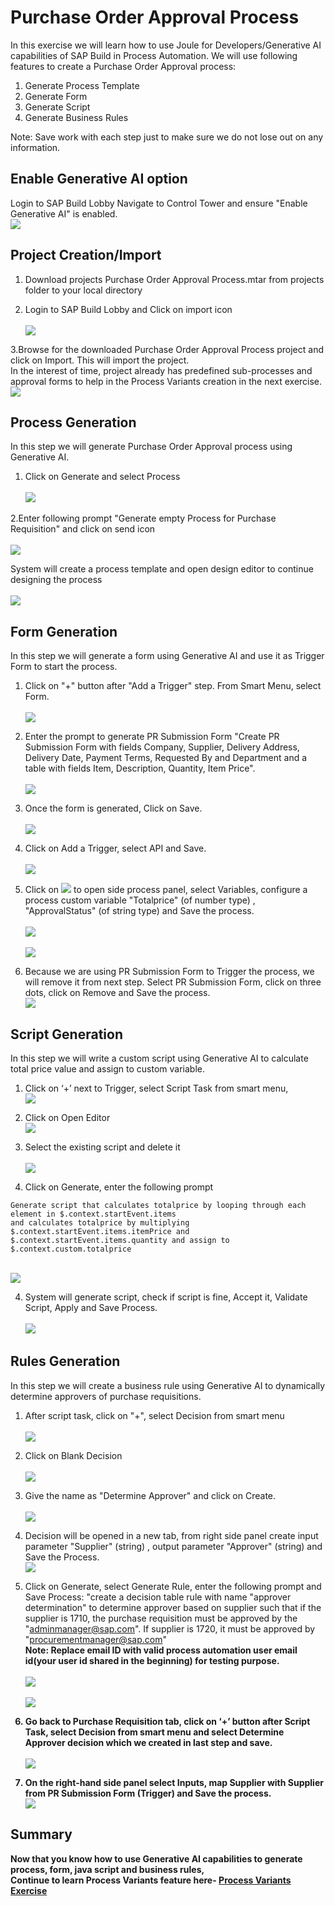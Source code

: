 # Purchase Order Approval Process 

In this exercise we will learn how to use Joule for Developers/Generative AI capabilities of SAP Build in Process Automation. We will use following features to create a Purchase Order Approval process:

1. Generate Process Template<br>
2. Generate Form<br>
3. Generate Script<br>
4. Generate Business Rules<br>

Note: Save work with each step just to make sure we do not lose out on any information.

## Enable Generative AI option

Login to SAP Build Lobby Navigate to Control Tower and ensure "Enable Generative AI" is enabled.
<br>![](/Workshops/BTPInnovation_Day/BTP_Innovation_Day_2025//exercises/ex0/images/GenAI.png)

## Project Creation/Import

1. Download projects Purchase Order Approval Process.mtar from projects folder to your local directory <br>
   
2. Login to SAP Build Lobby and Click on import icon<br>
<br>![](/Workshops/BTPInnovation_Day/BTP_Innovation_Day_2025//exercises/ex0/images/Import.png)

3.Browse for the downloaded Purchase Order Approval Process project and click on Import. This will import the project.<br>
In the interest of time, project already has predefined sub-processes and approval forms to help in the Process Variants creation in the next exercise.
<br>![](/Workshops/BTPInnovation_Day/BTP_Innovation_Day_2025//Workshops/BTPInnovation_Day/BTP_Innovation_Day_2025//exercises/ex0/images/Browse_Project_Import.png)

## Process Generation

In this step we will generate Purchase Order Approval process using Generative AI.

1. Click on Generate and select Process<br>
<br>![](/Workshops/BTPInnovation_Day/BTP_Innovation_Day_2025/exercises/ex0/images/GenProc.png)

2.Enter following prompt "Generate empty Process for Purchase Requisition" and click on send icon<br>
<br>![](/Workshops/BTPInnovation_Day/BTP_Innovation_Day_2025//exercises/ex0/images/GenProcPromt.png)

 System will create a process template and open design editor to continue designing the process<br>
 <br>![](/Workshops/BTPInnovation_Day/BTP_Innovation_Day_2025//exercises/ex0/images/ProcTemp.png)

## Form Generation

In this step we will generate a form using Generative AI and use it as Trigger Form to start the process.

1. Click on "+" button after "Add a Trigger" step. From Smart Menu, select Form.<br>
<br>![](/Workshops/BTPInnovation_Day/BTP_Innovation_Day_2025//exercises/ex0/images/Form.png)

2.	Enter the prompt to generate PR Submission Form "Create PR Submission Form with fields Company, Supplier, Delivery Address, Delivery Date, Payment Terms, Requested By and Department and a table with fields Item, Description, Quantity, Item Price".<br>
<br>![](/Workshops/BTPInnovation_Day/BTP_Innovation_Day_2025//exercises/ex0/images/PRSubForm.png)

3. Once the form is generated, Click on Save.<br>
<br>![](/Workshops/BTPInnovation_Day/BTP_Innovation_Day_2025//exercises/ex0/images/Save.png)

4. Click on Add a Trigger, select API and Save.<br>
<br>![](/Workshops/BTPInnovation_Day/BTP_Innovation_Day_2025//exercises/ex0/images/Trigger.png)

5. Click on ![](/Workshops/BTPInnovation_Day/BTP_Innovation_Day_2025//exercises/ex0/images/Arrow.png) to open side process panel, select Variables, configure a process custom variable "Totalprice" (of number type) , "ApprovalStatus" (of string type) and Save the process.<br>
<br>![](/Workshops/BTPInnovation_Day/BTP_Innovation_Day_2025//exercises/ex0/images/CustomVar.png)<br>
<br>![](/Workshops/BTPInnovation_Day/BTP_Innovation_Day_2025//exercises/ex0/images/CustomVariables_Configure.png)

7. Because we are using PR Submission Form to Trigger the process, we will remove it from next step. Select PR Submission Form, click on three dots, click on Remove and Save the process.
<br>![](/Workshops/BTPInnovation_Day/BTP_Innovation_Day_2025//exercises/ex0/images/RemoveForm.png)
   
## Script Generation

In this step we will write a custom script using Generative AI to calculate total price value and assign to custom variable.

1. Click on ‘+’ next to Trigger, select Script Task from smart menu,
<br>![](/Workshops/BTPInnovation_Day/BTP_Innovation_Day_2025//exercises/ex0/images/AddScriptTask.png)

2. Click on Open Editor
<br>![](/Workshops/BTPInnovation_Day/BTP_Innovation_Day_2025//exercises/ex0/images/OpenEditor.png)

3. Select the existing script and delete it<br>
<br>![](/Workshops/BTPInnovation_Day/BTP_Innovation_Day_2025//exercises/ex0/images/DeleteScript.png)

3. Click on Generate, enter the following prompt <br>
``` script
Generate script that calculates totalprice by looping through each element in $.context.startEvent.items
and calculates totalprice by multiplying $.context.startEvent.items.itemPrice and $.context.startEvent.items.quantity and assign to $.context.custom.totalprice
``` 
<br>![](/Workshops/BTPInnovation_Day/BTP_Innovation_Day_2025//exercises/ex0/images/GenScript.png)

4. System will generate script, check if script is fine, Accept it, Validate Script, Apply and Save Process.<br>
<br>![](/Workshops/BTPInnovation_Day/BTP_Innovation_Day_2025//exercises/ex0/images/Script.png)

 ## Rules Generation
 
 In this step we will create a business rule using Generative AI to dynamically determine approvers of purchase requisitions.

 1. After script task, click on "+", select Decision from smart menu<br>
 <br>![](/Workshops/BTPInnovation_Day/BTP_Innovation_Day_2025//exercises/ex0/images/Decision.png)
   
 2. Click on Blank Decision<br>
 <br>![](/Workshops/BTPInnovation_Day/BTP_Innovation_Day_2025//exercises/ex0/images/BlankDec.png) 
   
 3. Give the name as "Determine Approver" and click on Create.<BR>
 <br>![](/Workshops/BTPInnovation_Day/BTP_Innovation_Day_2025//exercises/ex0/images/CreateDec.png)

 4. Decision will be opened in a new tab, from right side panel create input parameter "Supplier" (string) , output parameter "Approver" (string) and Save the Process.
 <br>![](/Workshops/BTPInnovation_Day/BTP_Innovation_Day_2025//exercises/ex0/images/DeterApp.png)
 
 5. Click on Generate, select Generate Rule, enter the following prompt and Save Process:
"create a decision table rule with name "approver determination" to determine approver based on supplier such that if the supplier is 1710, the purchase requisition must be approved by the "adminmanager@sap.com". If supplier is 1720, it must be approved by "procurementmanager@sap.com"<br>
<b>Note: Replace email ID with valid process automation user email id(your user id shared in the beginning) for testing purpose.<br>
<br>![](/Workshops/BTPInnovation_Day/BTP_Innovation_Day_2025//exercises/ex0/images/RulePrompt.png)<br>
<br>![](/Workshops/BTPInnovation_Day/BTP_Innovation_Day_2025//exercises/ex0/images/DecisionTable.png)

6. Go back to Purchase Requisition tab, click on ‘+’ button after Script Task, select Decision from smart menu and select Determine Approver decision which we created in last step and save.<br>
<br>![](/Workshops/BTPInnovation_Day/BTP_Innovation_Day_2025//exercises/ex0/images/AvailableDec.png)

7. On the right-hand side panel select Inputs, map Supplier with Supplier from PR Submission Form (Trigger) and Save the process.
<br>![](/Workshops/BTPInnovation_Day/BTP_Innovation_Day_2025//exercises/ex0/images/MapInput.png)

## Summary

Now that you know how to use Generative AI capabilities to generate process, form, java script and business rules,  
Continue to learn Process Variants feature here- [Process Variants Exercise](../ex1/README.md)

